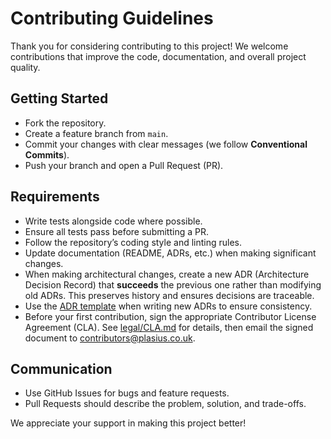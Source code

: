 # Contributing Guidelines

Thank you for considering contributing to this project! We welcome contributions that improve the code, documentation, and overall project quality.

## Getting Started

- Fork the repository.
- Create a feature branch from `main`.
- Commit your changes with clear messages (we follow **Conventional Commits**).
- Push your branch and open a Pull Request (PR).

## Requirements

- Write tests alongside code where possible.
- Ensure all tests pass before submitting a PR.
- Follow the repository’s coding style and linting rules.
- Update documentation (README, ADRs, etc.) when making significant changes.
- When making architectural changes, create a new ADR (Architecture Decision Record) that **succeeds** the previous one rather than modifying old ADRs. This preserves history and ensures decisions are traceable.
- Use the [ADR template](./docs/adrs/adr-template.md) when writing new ADRs to ensure consistency.
- Before your first contribution, sign the appropriate Contributor License Agreement (CLA). See [legal/CLA.md](legal/CLA.md) for details, then email the signed document to [contributors@plasius.co.uk](mailto:contributors@plasius.co.uk).

## Communication

- Use GitHub Issues for bugs and feature requests.
- Pull Requests should describe the problem, solution, and trade-offs.

We appreciate your support in making this project better!
